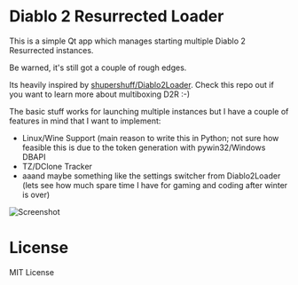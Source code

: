 # Diablo 2 Resurrected Loader

This is a simple Qt app which manages starting multiple Diablo 2 Resurrected instances.

Be warned, it's still got a couple of rough edges.

Its heavily inspired by <a href="https://github.com/shupershuff/Diablo2Loader">shupershuff/Diablo2Loader</a>. Check this repo out if you want to learn more about multiboxing D2R :-)

The basic stuff works for launching multiple instances but I have a couple of features in mind that I want to implement:

- Linux/Wine Support (main reason to write this in Python; not sure how feasible this is due to the token generation with pywin32/Windows DBAPI
- TZ/DClone Tracker
- aaand maybe something like the settings switcher from Diablo2Loader (lets see how much spare time I have for gaming and coding after winter is over)

![Screenshot](./screenshot "D2R Loader screenshot")

# License

MIT License

